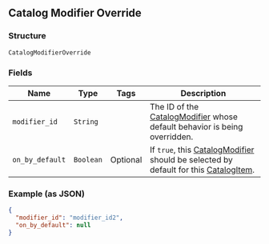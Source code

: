 ## Catalog Modifier Override

### Structure

`CatalogModifierOverride`

### Fields

| Name | Type | Tags | Description |
|  --- | --- | --- | --- |
| `modifier_id` | `String` |  | The ID of the [CatalogModifier](./models/catalog-modifier.md) whose default behavior is being overridden. |
| `on_by_default` | `Boolean` | Optional | If `true`, this [CatalogModifier](./models/catalog-modifier.md) should be selected by default for this [CatalogItem](./models/catalog-item.md). |

### Example (as JSON)

```json
{
  "modifier_id": "modifier_id2",
  "on_by_default": null
}
```

